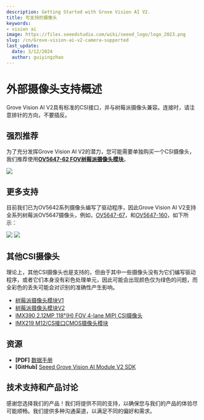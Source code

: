 ```yaml
---
description: Getting Started with Grove Vision AI V2.
title: 可支持的摄像头 
keywords:
- vision ai
image: https://files.seeedstudio.com/wiki/seeed_logo/logo_2023.png
slug: /cn/Grove-vision-ai-v2-camera-supported
last_update:
  date: 3/12/2024
  author: guiyingzhao	
---
```


# 外部摄像头支持概述

Grove Vision AI V2具有标准的CSI接口，并与树莓派摄像头兼容。连接时，请注意排针的方向，不要插反。

## 强烈推荐

为了充分发挥Grove Vision AI V2的潜力，您可能需要单独购买一个CSI摄像头，我们推荐使用[**OV5647-62 FOV树莓派摄像头模块**](https://www.seeedstudio.com/OV5647-69-1-FOV-Camera-module-for-Raspberry-Pi-3B-4B-p-5484.html)。

<div style={{textAlign:'center'}}><img src="https://media-cdn.seeedstudio.com/media/catalog/product/cache/bb49d3ec4ee05b6f018e93f896b8a25d/1/1/114110127-ov5647-69.1-fov-camera-module-for-raspberry-pi-3b_4b-font.jpg" style={{width:300, height:'auto'}}/></div>

## 更多支持

目前我们已为OV5642系列摄像头编写了驱动程序，因此Grove Vision AI V2支持全系列树莓派OV5647摄像头，例如，[OV5647-67](https://www.seeedstudio.com/OV5647-75-FOV-IR-Camera-module-for-Raspberry-Pi-3B-4B-p-5483.html)，和[OV5647-160](https://www.seeedstudio.com/OV5647-160-FOV-IR-Camera-module-for-Raspberry-Pi-3B-4B-p-5485.html)，如下所示：

<div style={{textAlign:'center'}}> <img src="https://media-cdn.seeedstudio.com/media/catalog/product/cache/bb49d3ec4ee05b6f018e93f896b8a25d/1/1/114110129-ov5647-75-fov--ir-camera-module-for-raspberry-pi-3b_4b-45-font.jpg" style={{width:300, height:'auto'}}/> <img src="https://media-cdn.seeedstudio.com/media/catalog/product/cache/bb49d3ec4ee05b6f018e93f896b8a25d/1/1/114110130-ov5647-160-fov--ir-camera-module-for-raspberry-pi-3b_4b-45-font.jpg" style={{width:300, height:'auto'}}/> </div>

## 其他CSI摄像头

理论上，其他CSI摄像头也是支持的，但由于其中一些摄像头没有为它们编写驱动程序，或者它们本身没有彩色处理单元，因此可能会出现颜色仅为绿色的问题，而全彩色的丢失可能会对识别的准确性产生影响。

- [树莓派摄像头模块V1](https://www.seeedstudio.com/Raspberry-Pi-Camera-Module-p-1659.html)
- [树莓派摄像头模块V2](https://www.seeedstudio.com/Raspberry-Pi-Camera-Module-V2.html)
- [IMX390 2.12MP 118°(H) FOV 4-lane MIPI CSI摄像头](https://www.seeedstudio.com/IMX390-2-12MP-118-H-FOV-4-lane-MIPI-CSI-Camera-p-5708.html)
- [IMX219 M12/CS接口CMOS摄像头模块](https://www.seeedstudio.com/IMX-219-CMOS-camera-module-M12-and-CS-camera-available-p-5372.html)

## 资源

- **[PDF]** [数据手册](https://files.seeedstudio.com/wiki/grove-vision-ai-v2/HX6538_datasheet.pdf)
- **[GitHub]** [Seeed Grove Vision AI Module V2 SDK](https://github.com/HimaxWiseEyePlus/Seeed_Grove_Vision_AI_Module_V2)

## 技术支持和产品讨论

感谢您选择我们的产品！我们将提供不同的支持，以确保您与我们的产品的体验尽可能顺畅。我们提供多种沟通渠道，以满足不同的偏好和需求。

<div class="table-center">
  <div class="button_tech_support_container">
  <a href="https://forum.seeedstudio.com/" class="button_forum"></a> 
  <a href="https://www.seeedstudio.com/contacts" class="button_email"></a>
  </div>

  <div class="button_tech_support_container">
  <a href="https://discord.gg/eWkprNDMU7" class="button_discord"></a> 
  <a href="https://github.com/Seeed-Studio/wiki-documents/discussions/69" class="button_discussion"></a>
  </div>
</div>

